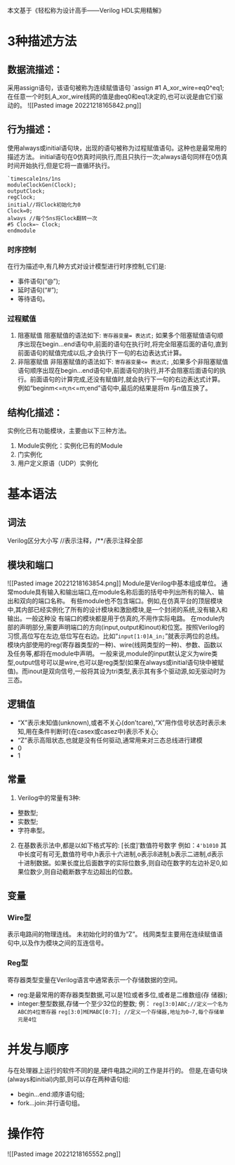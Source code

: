 本文基于《轻松称为设计高手——Verilog HDL实用精解》
# 3种描述方法
## 数据流描述：
采用assign语句，该语句被称为连续赋值语句
`assign #1 A_xor_wire=eq0^eq1;
在任意一个时刻,A_xor_wire线网的值是由eq0和eq1决定的,也可以说是由它们驱动的。
![[Pasted image 20221218165842.png]]
## 行为描述：
使用always或initial语句块，出现的语句被称为过程赋值语句。这种也是最常用的描述方法。
initial语句在0仿真时间执行,而且只执行一次;always语句同样在0仿真时间开始执行,但是它将一直循环执行。
```
`timescale1ns/1ns
moduleClockGen(Clock);
outputClock;
regClock;
initial//将Clock初始化为0
Clock=0;
always //每个5ns将Clock翻转一次
#5 Clock=~ Clock;
endmodule
```
### 时序控制
在行为描述中,有几种方式对设计模型进行时序控制,它们是:
- 事件语句(“@”);
- 延时语句(“#”);
- 等待语句。
### 过程赋值
1. 阻塞赋值
	阻塞赋值的语法如下:
	`寄存器变量= 表达式;`
	如果多个阻塞赋值语句顺序出现在begin...end语句中,前面的语句在执行时,将完全阻塞后面的语句,直到前面语句的赋值完成以后,才会执行下一句的右边表达式计算。
1. 非阻塞赋值
	非阻塞赋值的语法如下:
	`寄存器变量<= 表达式;`
	,如果多个非阻塞赋值语句顺序出现在begin…end语句中,前面语句的执行,并不会阻塞后面语句的执行。前面语句的计算完成,还没有赋值时,就会执行下一句的右边表达式计算。例如“beginm<=n;n<=m;end”语句中,最后的结果是将m 与n值互换了。
## 结构化描述：
实例化已有功能模块，主要由以下三种方法。
1. Module实例化：实例化已有的Module
2. 门实例化
3. 用户定义原语（UDP）实例化
# 基本语法
## 词法
Verilog区分大小写
//表示注释，/**/表示注释全部
## 模块和端口
![[Pasted image 20221218163854.png]]
Module是Verilog中基本组成单位。
通常module具有输入和输出端口,在module名称后面的括号中列出所有的输入、输出和双向的端口名称。
有些module也不包含端口。例如,在仿真平台的顶层模块中,其内部已经实例化了所有的设计模块和激励模块,是一个封闭的系统,没有输入和输出。一般这种没
有端口的模块都是用于仿真的,不用作实际电路。
在module内部的声明部分,需要声明端口的方向(input,output和inout)和位宽。按照Verilog的习惯,高位写在左边,低位写在右边。比如“`input[1∶0]A_in;`”就表示两位的总线。
模块内部使用的reg(寄存器类型的一种)、wire(线网类型的一种)、参数、函数以及任务等,都将在module中声明。
一般来说,module的input默认定义为wire类型,output信号可以是wire,也可以是reg类型(如果在always或initial语句块中被赋值)。而inout是双向信号,一般将其设为tri类型,表示其有多个驱动源,如无驱动时为三态。
## 逻辑值
- “X”表示未知值(unknown),或者不关心(don’tcare),“X”用作信号状态时表示未知,用在条件判断时(在casex或casez中)表示不关心;
- “Z”表示高阻状态,也就是没有任何驱动,通常用来对三态总线进行建模
- 0
- 1
## 常量
1. Verilog中的常量有3种:
- 整数型;
- 实数型;
- 字符串型。
2. 在基数表示法中,都是以如下格式写的:
	[长度]’数值符号数字
	例如：`4'b1010`
	其中长度可有可无,数值符号中,h表示十六进制,o表示8进制,b表示二进制,d表示十进制数据。如果长度比后面数字的实际位数多,则自动在数字的左边补足0,如果位数少,则自动截断数字左边超出的位数。
## 变量
### Wire型
表示电路间的物理连线。
未初始化时的值为“Z”。
线网类型主要用在连续赋值语句中,以及作为模块之间的互连信号。
### Reg型
寄存器类型变量在Verilog语言中通常表示一个存储数据的空间。
- reg:是最常用的寄存器类型数据,可以是1位或者多位,或者是二维数组(存
储器);
- integer:整型数据,存储一个至少32位的整数;
例：
`reg[3:0]ABC;//定义一个名为ABC的4位寄存器`
`reg[3:0]MEMABC[0:7]; //定义一个存储器,地址为0~7,每个存储单元是4位`
# 并发与顺序
与在处理器上运行的软件不同的是,硬件电路之间的工作是并行的。
但是,在语句块(always和initial)内部,则可以存在两种语句组:
- begin...end:顺序语句组;
- fork...join:并行语句组。
# 操作符
![[Pasted image 20221218165552.png]]
